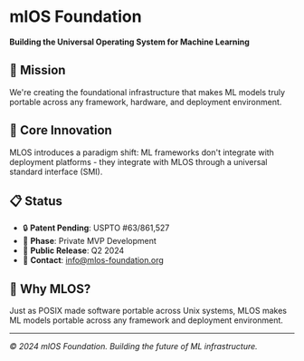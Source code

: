 # mlOS Foundation

**Building the Universal Operating System for Machine Learning**

## 🎯 Mission

We're creating the foundational infrastructure that makes ML models truly portable across any framework, hardware, and deployment environment.

## 🔬 Core Innovation

MLOS introduces a paradigm shift: ML frameworks don't integrate with deployment platforms - they integrate with MLOS through a universal standard interface (SMI).

## 📋 Status

- 🔒 **Patent Pending**: USPTO #63/861,527
- 🚧 **Phase**: Private MVP Development
- 📅 **Public Release**: Q2 2024
- 📧 **Contact**: info@mlos-foundation.org

## 🌟 Why MLOS?

Just as POSIX made software portable across Unix systems, MLOS makes ML models portable across any framework and deployment environment.

---

*© 2024 mlOS Foundation. Building the future of ML infrastructure.*
